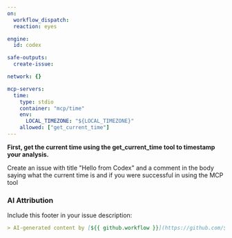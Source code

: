 ```yaml
---
on:
  workflow_dispatch:
  reaction: eyes

engine: 
  id: codex

safe-outputs:
  create-issue:

network: {}

mcp-servers:
  time:
    type: stdio
    container: "mcp/time"
    env:
      LOCAL_TIMEZONE: "${LOCAL_TIMEZONE}"
    allowed: ["get_current_time"]
---
```


**First, get the current time using the get_current_time tool to timestamp your analysis.**

Create an issue with title "Hello from Codex" and a comment in the body saying what the current time is and if you were successful in using the MCP tool

### AI Attribution

Include this footer in your issue description:

```markdown
> AI-generated content by [${{ github.workflow }}](https://github.com/${{ github.repository }}/actions/runs/${{ github.run_id }}) may contain mistakes.
```